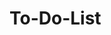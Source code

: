 # To-Do-List

<!-- Have a daily to-do-list for myself -->
<!-- When you complete a task, all you need to do is double click the item and is will line through as completed->
<!-- Created a form at the bottom of the page to add last minute task item and appended below the form box. Can double click to line through once completed as well. Attempted to have it append above the h2 header, but was unsuccessful.-->
<!-- Made a timestamp option when adding new items to the list -->

<!-- I may have mis-interpreted what was required. I didn't think it was a to-do list created by the user with the user adding items.  I just thought to create a daily list with the ability to add additional items. By the time I thought to modify everything, it was 3PM CST and decided to stay with my original idea. -->